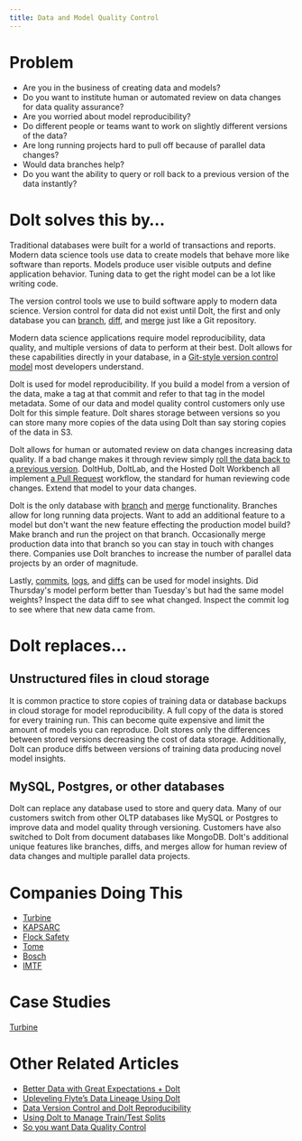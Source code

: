 ```yaml
---
title: Data and Model Quality Control
---
```


# Problem

* Are you in the business of creating data and models? 
* Do you want to institute human or automated review on data changes for data quality assurance?
* Are you worried about model reproducibility? 
* Do different people or teams want to work on slightly different versions of the data? 
* Are long running projects hard to pull off because of parallel data changes? 
* Would data branches help?
* Do you want the ability to query or roll back to a previous version of the data instantly?

# Dolt solves this by…

Traditional databases were built for a world of transactions and reports. Modern data science tools use data to create models that behave more like software than reports. Models produce user visible outputs and define application behavior. Tuning data to get the right model can be a lot like writing code.

The version control tools we use to build software apply to modern data science. Version control for data did not exist until Dolt, the first and only database you can [branch](../../concepts/dolt/git/branch.md), [diff](../../concepts/dolt/git/diff.md), and [merge](../../concepts/dolt/git/merge.md) just like a Git repository.

Modern data science applications require model reproducibility, data quality, and multiple versions of data to perform at their best. Dolt allows for these capabilities directly in your database, in a [Git-style version control model](../../concepts/dolt/git/README.md) most developers understand.

Dolt is used for model reproducibility. If you build a model from a version of the data, make a tag at that commit and refer to that tag in the model metadata. Some of our data and model quality control customers only use Dolt for this simple feature. Dolt shares storage between versions so you can store many more copies of the data using Dolt than say storing copies of the data in S3. 

Dolt allows for human or automated review on data changes increasing data quality. If a bad change makes it through review simply [roll the data back to a previous version](https://www.dolthub.com/blog/2022-09-23-dolt-rollback-options/). DoltHub, DoltLab, and the Hosted Dolt Workbench all implement [a Pull Request](../../concepts/dolthub/prs.md) workflow, the standard for human reviewing code changes. Extend that model to your data changes.

Dolt is the only database with [branch](../../concepts/dolt/git/branch.md) and [merge](../../concepts/dolt/git/merge.md) functionality. Branches allow for long running data projects. Want to add an additional feature to a model but don't want the new feature effecting the production model build? Make branch and run the project on that branch. Occasionally merge production data into that branch so you can stay in touch with changes there. Companies use Dolt branches to increase the number of parallel data projects by an order of magnitude.

Lastly, [commits](../../concepts/dolt/git/commits.md), [logs](../../concepts/dolt/git/log.md), and [diffs](../../concepts/dolt/git/diff.md) can be used for model insights. Did Thursday's model perform better than Tuesday's but had the same model weights? Inspect the data diff to see what changed. Inspect the commit log to see where that new data came from.

# Dolt replaces...

## Unstructured files in cloud storage

It is common practice to store copies of training data or database backups in cloud storage for model reproducibility. A full copy of the data is stored for every training run. This can become quite expensive and limit the amount of models you can reproduce. Dolt stores only the differences between stored versions decreasing the cost of data storage. Additionally, Dolt can produce diffs between versions of training data producing novel model insights.

## MySQL, Postgres, or other databases

Dolt can replace any database used to store and query data. Many of our customers switch from other OLTP databases like MySQL or Postgres to improve data and model quality through versioning. Customers have also switched to Dolt from document databases like MongoDB. Dolt's additional unique features like branches, diffs, and merges allow for human review of data changes and multiple parallel data projects.

# Companies Doing This

* [Turbine](https://turbine.ai/)
* [KAPSARC](https://www.kapsarc.org/) 
* [Flock Safety](https://www.flocksafety.com/) 
* [Tome](https://www.tome.com/) 
* [Bosch](https://www.bosch-home.com/) 
* [IMTF](https://imtf.com/)

# Case Studies

[Turbine](https://www.dolthub.com/blog/2022-08-17-dolt-turbine/)

# Other Related Articles

* [Better Data with Great Expectations + Dolt](https://www.dolthub.com/blog/2021-06-15-great-expectations-plus-dolt/)
* [Upleveling Flyte’s Data Lineage Using Dolt](https://www.dolthub.com/blog/2021-06-04-flyte-dolt-plugin/)
* [Data Version Control and Dolt Reproducibility](https://www.dolthub.com/blog/2021-04-16-dolt-dvc/)
* [Using Dolt to Manage Train/Test Splits](https://www.dolthub.com/blog/2020-05-11-dolt-manage-train-test-splits/)
* [So you want Data Quality Control](https://www.dolthub.com/blog/2022-11-23-data-quality-control/)